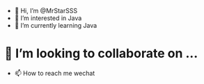 - 👋 Hi, I’m @MrStarSSS
- 👀 I’m interested in Java
- 🌱 I’m currently learning Java
# 💞️ I’m looking to collaborate on ...
- 📫 How to reach me wechat

<!---
MrStarSSS/MrStarSSS is a ✨ special ✨ repository because its `README.md` (this file) appears on your GitHub profile.
You can click the Preview link to take a look at your changes.
--->
